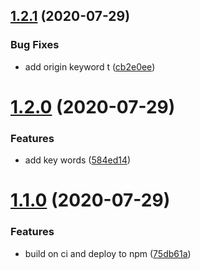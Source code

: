 ## [1.2.1](https://github.com/ShangWeiTsai/npmtest/compare/v1.2.0...v1.2.1) (2020-07-29)


### Bug Fixes

* add origin keyword t ([cb2e0ee](https://github.com/ShangWeiTsai/npmtest/commit/cb2e0eeb8252956c253951c03b0c60f062cda399))

# [1.2.0](https://github.com/ShangWeiTsai/npmtest/compare/v1.1.0...v1.2.0) (2020-07-29)


### Features

* add key words ([584ed14](https://github.com/ShangWeiTsai/npmtest/commit/584ed14814c7096ed0eceb7139a0ea60de66ff55))

# [1.1.0](https://github.com/ShangWeiTsai/npmtest/compare/v1.0.0...v1.1.0) (2020-07-29)


### Features

* build on ci and deploy to npm ([75db61a](https://github.com/ShangWeiTsai/npmtest/commit/75db61aab0be1dc962568a67566c9578c704f62e))
